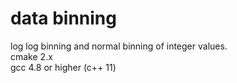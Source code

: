# data binning
log log binning and normal binning of integer values.
<br>
cmake 2.x
<br>
gcc 4.8 or higher (c++ 11)
